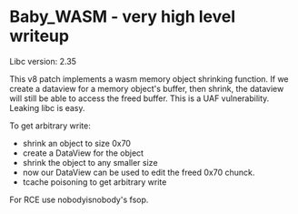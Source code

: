 # Baby_WASM - very high level writeup

Libc version: 2.35

This v8 patch implements a wasm memory object shrinking function. If we create a dataview for a memory object's buffer, then shrink, the dataview will still be able to access the freed buffer. This is a UAF vulnerability. Leaking libc is easy.

To get arbitrary write:
- shrink an object to size 0x70
- create a DataView for the object
- shrink the object to any smaller size
- now our DataView can be used to edit the freed 0x70 chunck.
- tcache poisoning to get arbitrary write

For RCE use nobodyisnobody's fsop. 
